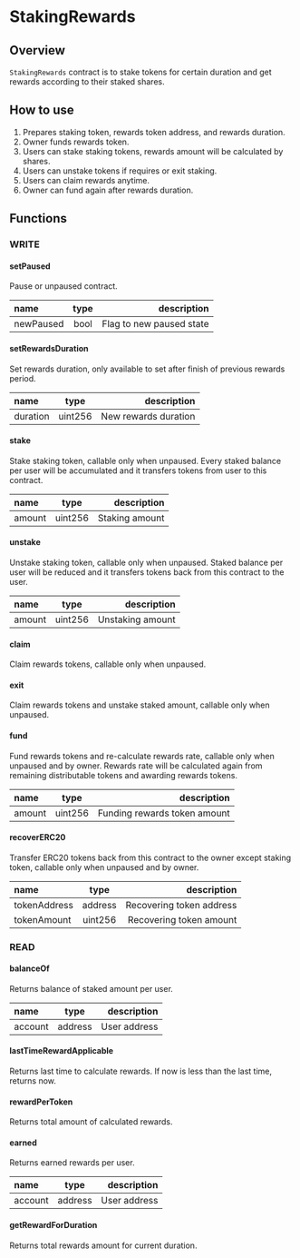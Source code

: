 # StakingRewards

## Overview

`StakingRewards` contract is to stake tokens for certain duration and get rewards according to their staked shares.

## How to use

1. Prepares staking token, rewards token address, and rewards duration.
2. Owner funds rewards token.
3. Users can stake staking tokens, rewards amount will be calculated by shares.
4. Users can unstake tokens if requires or exit staking.
5. Users can claim rewards anytime.
6. Owner can fund again after rewards duration.

## Functions

### WRITE

#### setPaused

Pause or unpaused contract.

| name      | type |              description |
| :-------- | :--: | -----------------------: |
| newPaused | bool | Flag to new paused state |

#### setRewardsDuration

Set rewards duration, only available to set after finish of previous rewards period.

| name     |  type   |          description |
| :------- | :-----: | -------------------: |
| duration | uint256 | New rewards duration |

#### stake

Stake staking token, callable only when unpaused.
Every staked balance per user will be accumulated and it transfers tokens from user to this contract.

| name   |  type   |    description |
| :----- | :-----: | -------------: |
| amount | uint256 | Staking amount |

#### unstake

Unstake staking token, callable only when unpaused.
Staked balance per user will be reduced and it transfers tokens back from this contract to the user.

| name   |  type   |      description |
| :----- | :-----: | ---------------: |
| amount | uint256 | Unstaking amount |

#### claim

Claim rewards tokens, callable only when unpaused.

#### exit

Claim rewards tokens and unstake staked amount, callable only when unpaused.

#### fund

Fund rewards tokens and re-calculate rewards rate, callable only when unpaused and by owner.
Rewards rate will be calculated again from remaining distributable tokens and awarding rewards tokens.

| name   |  type   |                  description |
| :----- | :-----: | ---------------------------: |
| amount | uint256 | Funding rewards token amount |

#### recoverERC20

Transfer ERC20 tokens back from this contract to the owner except staking token, callable only when unpaused and by owner.

| name         |  type   |              description |
| :----------- | :-----: | -----------------------: |
| tokenAddress | address | Recovering token address |
| tokenAmount  | uint256 |  Recovering token amount |

### READ

#### balanceOf

Returns balance of staked amount per user.

| name    |  type   |  description |
| :------ | :-----: | -----------: |
| account | address | User address |

#### lastTimeRewardApplicable

Returns last time to calculate rewards.
If now is less than the last time, returns now.

#### rewardPerToken

Returns total amount of calculated rewards.

#### earned

Returns earned rewards per user.

| name    |  type   |  description |
| :------ | :-----: | -----------: |
| account | address | User address |

#### getRewardForDuration

Returns total rewards amount for current duration.

